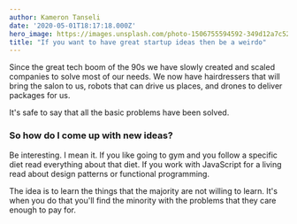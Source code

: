 ```yaml
---
author: Kameron Tanseli
date: '2020-05-01T18:17:18.000Z'
hero_image: https://images.unsplash.com/photo-1506755594592-349d12a7c52a?ixlib=rb-1.2.1&q=80&fm=jpg&crop=entropy&cs=tinysrgb&w=2000&fit=max&ixid=eyJhcHBfaWQiOjExNzczfQ
title: "If you want to have great startup ideas then be a weirdo"
---
```


Since the great tech boom of the 90s we have slowly created and scaled companies to solve most of our needs. We now have hairdressers that will bring the salon to us, robots that can drive us places, and drones to deliver packages for us.

It's safe to say that all the basic problems have been solved.

### So how do I come up with new ideas?

Be interesting. I mean it. If you like going to gym and you follow a specific diet read everything about that diet. If you work with JavaScript for a living read about design patterns or functional programming.

The idea is to learn the things that the majority are not willing to learn. It's when you do that you'll find the minority with the problems that they care enough to pay for.